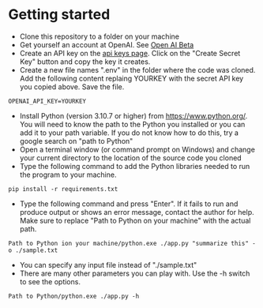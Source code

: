 # Getting started
* Clone this repository to a folder on your machine
* Get yourself an account at OpenAI.  See [Open AI Beta](https://beta.openai.com/overview)
* Create an API key on the [api keys page](https://beta.openai.com/account/api-keys).  Click on the "Create Secret Key" button and copy the key it creates.
* Create a new file names ".env" in the folder where the code was cloned. Add the following content replaing YOURKEY with the secret API key you copied above.  Save the file.

``OPENAI_API_KEY=YOURKEY``

* Install Python (version 3.10.7 or higher) from https://www.python.org/. You will need to know the path to the Python you installed or you can add it to your path variable. If you do not know how to do this, try a google search on "path to Python"
* Open a terminal window (or command prompt on Windows) and change your current directory to the location of the source code you cloned
* Type the following command to add the Python libraries needed to run the program to your machine.

``pip install -r requirements.txt``

* Type the following command and press "Enter".  If it fails to run and produce output or shows an error message, contact the author for help.  Make sure to replace "Path to Python on your machine" with the actual path.

``Path to Python ion your machine/python.exe ./app.py "summarize this" -o ./sample.txt``

* You can specify any input file instead of "./sample.txt"
* There are many other parameters you can play with.  Use the -h switch to see the options.

``Path to Python/python.exe ./app.py -h``



